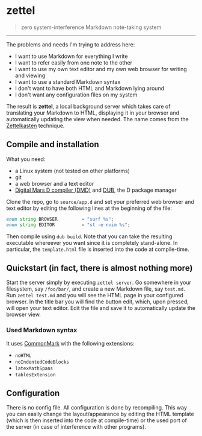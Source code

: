 # zettel

> zero system-interference Markdown note-taking system

-------------------------------------------------

The problems and needs I'm trying to address here:

- I want to use Markdown for everything I write
- I want to refer easily from one note to the other
- I want to use my own text editor and my own web browser 
  for writing and viewing
- I want to use a standard Markdown syntax
- I don't want to have both HTML and Markdown lying around
- I don't want any configuration files on my system

The result is **zettel**, a local background server
which takes care of translating your Markdown to HTML, 
displaying it in your browser and automatically updating
the view when needed. The name comes from the 
[Zettelkasten](https://en.wikipedia.org/wiki/Zettelkasten) 
technique.

## Compile and installation

What you need:
- a Linux system (not tested on other platforms)
- git
- a web browser and a text editor
- [Digital Mars D compiler (DMD)](https://dlang.org/download.html) 
  and [DUB](https://dub.pm/getting_started), the D package manager

Clone the repo, go to `source/app.d` and set your preferred web browser
and text editor by editing the following lines at the beginning of the
file:
```D
enum string BROWSER         = "surf %s";
enum string EDITOR          = "st -e nvim %s";
```
Then compile using `dub build`. Note that you can take the resulting
executable whereever you want since it is completely stand-alone. 
In particular, the `template.html` file is inserted into the code 
at compile-time.

## Quickstart (in fact, there is almost nothing more)

Start the server simply by executing `zettel server`.
Go somewhere in your filesystem, say `/foo/bar/`, and create a new 
Markdown file, say `test.md`.
Run `zettel test.md` and you will see the HTML page in your configured 
browser. In the title bar you will find the button edit, which, upon 
pressed, will open your text editor. Edit the file and
save it to automatically update the browser view.

### Used Markdown syntax

It uses [CommonMark](https://commonmark.org/) with the following extensions:
- `noHTML`
- `noIndentedCodeBlocks`
- `latexMathSpans`
- `tablesExtension`


## Configuration

There is no config file. All configuration is done by recompiling. This way 
you can easily change the layout/appearance by editing the HTML template
(which is then inserted into the code at compile-time) or the used port of the 
server (in case of interference with other programs).
